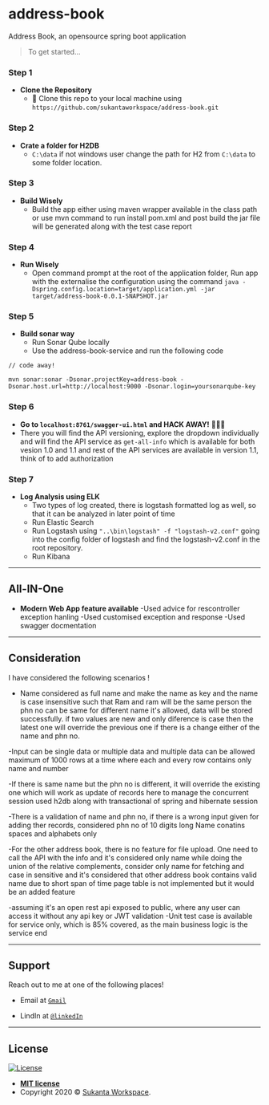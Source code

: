 # address-book
Address Book, an opensource spring boot application

> To get started...

### Step 1

- **Clone the Repository**
    - 👯 Clone this repo to your local machine using `https://github.com/sukantaworkspace/address-book.git`

### Step 2

- **Crate a folder for H2DB**
    - `C:\data`	if not windows user change the path for H2 from `C:\data` to some folder location.
	

### Step 3

- **Build Wisely**
    - Build the app either using maven wrapper available in the class path or use mvn command to run install pom.xml and post build the jar file will be 
	generated along with the test case report

### Step 4

- **Run Wisely**
    - Open command prompt at the root of the application folder, Run app with the externalise the configuration using the command `java -Dspring.config.location=target/application.yml -jar target/address-book-0.0.1-SNAPSHOT.jar`

### Step 5
- **Build sonar way**
	- Run Sonar Qube locally
	- Use the address-book-service and run the following code

```Sonar Qube
// code away!

mvn sonar:sonar -Dsonar.projectKey=address-book -Dsonar.host.url=http://localhost:9000 -Dsonar.login=yoursonarqube-key
```

### Step 6

- **Go to `localhost:8761/swagger-ui.html` and HACK AWAY!** 🔨🔨🔨
- There you will find the API versioning, explore the dropdown individually and will find the API service as `get-all-info` which is available for 
both vesion 1.0 and 1.1 and rest of the API services are available in version 1.1, think of to add authorization

### Step 7

- **Log Analysis using ELK**
	- Two types of log created, there is logstash formatted log as well, so that it can be analyzed in later point of time
    - Run Elastic Search
	- Run Logstash using `"..\bin\logstash" -f "logstash-v2.conf"` going into the config folder of logstash and find the logstash-v2.conf in the root repository.
	- Run Kibana
---

## All-IN-One

- **Modern Web App feature available**
	-Used advice for rescontroller exception hanling
	-Used customised exception and response
	-Used swagger docmentation
---


## Consideration

I have considered the following scenarios !

- Name considered as full name and make the name as key and the name is case insensitive such that Ram and ram will be the same person
the phn no can be same for different name it's allowed, data will be stored successfully.
if two values are new and only diference is case then the 
 latest one will override the previous one if there is a change either of the name and phn no.

-Input can be single data or multiple data and multiple data can be allowed maximum of 1000 rows at a time 
where each and every row contains only name and number 

-If there is same name but the phn no is different, it will override the existing one which will work as update of records here
to manage the concurrent session used h2db along with transactional of spring and hibernate session

-There is a validation of name and phn no, if there is a wrong input given for adding ther records, considered phn no of 10 digits long
Name conatins spaces and alphabets only

-For the other address book, there is no feature for file upload. One need to call the API with the info and it's considered only name while doing the union
of the relative complements, consider only name for fetching and case in sensitive and it's considered that other address book contains valid name
 due to short span of time page table is not implemented but it would be an added feature 

-assuming it's an open rest api exposed to public, where any user can access it without any api key or JWT
validation
-Unit test case is available for service only, which is 85% covered, as the main business logic is the service end

---

## Support

Reach out to me at one of the following places!

- Email at <a href="sukanta.a1@gmail.com" target="_blank">`Gmail`</a>

- LindIn at <a href="https://www.linkedin.com/in/sukanta-banerjee-6ab375100?lipi=urn%3Ali%3Apage%3Ad_flagship3_profile_view_base_contact_details%3BrVVEwMzaRlGWsp3vJ7utzQ%3D%3D" target="_blank">`@linkedIn`</a>

---


## License

[![License](http://img.shields.io/:license-mit-blue.svg?style=flat-square)](http://badges.mit-license.org)

- **[MIT license](http://opensource.org/licenses/mit-license.php)**
- Copyright 2020 © <a href="https://github.com/sukantaworkspace" target="_blank">Sukanta Workspace</a>.

